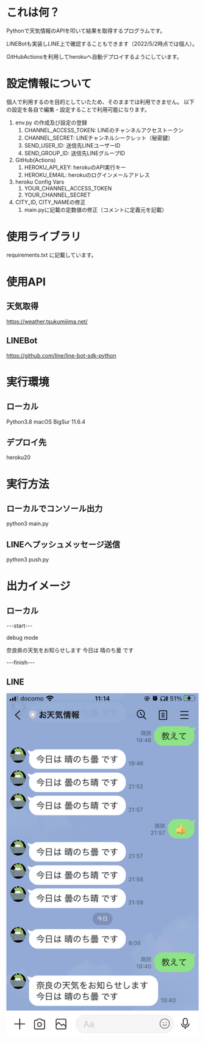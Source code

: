 # これは何？
Pythonで天気情報のAPIを叩いて結果を取得するプログラムです。

LINEBotも実装しLINE上で確認することもできます（2022/5/2時点では個人）。

GitHubActionsを利用してherokuへ自動デプロイするようにしています。

# 設定情報について
個人で利用するのを目的としていたため、そのままでは利用できません。
以下の設定を各自で編集・設定することで利用可能になります。
1. env.py の作成及び設定の登録
   1. CHANNEL_ACCESS_TOKEN: LINEのチャンネルアクセストークン 
   2. CHANNEL_SECRET: LINEチャンネルシークレット（秘密鍵）
   3. SEND_USER_ID: 送信先LINEユーザーID
   4. SEND_GROUP_ID: 送信先LINEグループID
2. GitHub(Actions)
   1. HEROKU_API_KEY: herokuのAPI実行キー
   2. HEROKU_EMAIL: herokuのログインメールアドレス
3. heroku Config Vars
   1. YOUR_CHANNEL_ACCESS_TOKEN
   2. YOUR_CHANNEL_SECRET
4. CITY_ID, CITY_NAMEの修正
   1. main.pyに記載の定数値の修正（コメントに定義元を記載）

# 使用ライブラリ
requirements.txt に記載しています。

# 使用API
## 天気取得
https://weather.tsukumijima.net/

## LINEBot
https://github.com/line/line-bot-sdk-python

# 実行環境
## ローカル
Python3.8
macOS BigSur 11.6.4
## デプロイ先
heroku20

# 実行方法
## ローカルでコンソール出力
python3 main.py
## LINEへプッシュメッセージ送信
python3 push.py

# 出力イメージ
## ローカル
---start---

debug mode

奈良県の天気をお知らせします 今日は 晴のち曇 です

---finish---

## LINE
![LINE](LINEイメージ.PNG)